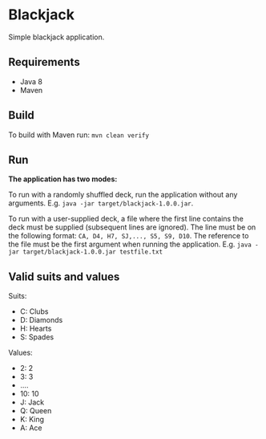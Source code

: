 # Blackjack
Simple blackjack application.

## Requirements
- Java 8
- Maven

## Build
To build with Maven run: `mvn clean verify`

## Run
**The application has two modes:**

To run with a randomly shuffled deck, run the application without any arguments. 
E.g. `java -jar target/blackjack-1.0.0.jar`.

To run with a user-supplied deck, 
a file where the first line contains the deck must be supplied (subsequent lines are ignored). 
The line must be on the following format: `CA, D4, H7, SJ,..., S5, S9, D10`. The reference to the file
must be the first argument when running the application.
E.g. `java -jar target/blackjack-1.0.0.jar testfile.txt`

## Valid suits and values

Suits:
* C: Clubs
* D: Diamonds
* H: Hearts
* S: Spades

Values:

* 2: 2
* 3: 3
* ....
* 10: 10
* J: Jack
* Q: Queen
* K: King
* A: Ace